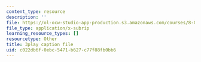 ```yaml
---
content_type: resource
description: ''
file: https://ol-ocw-studio-app-production.s3.amazonaws.com/courses/8-01sc-classical-mechanics-fall-2016/c022db6f0ebc5471b627c77f88fb0bb6_q785KV5ZIN0.vtt
file_type: application/x-subrip
learning_resource_types: []
resourcetype: Other
title: 3play caption file
uid: c022db6f-0ebc-5471-b627-c77f88fb0bb6
---
```

